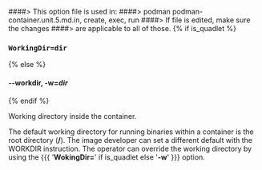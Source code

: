 ####> This option file is used in:
####>   podman podman-container.unit.5.md.in, create, exec, run
####> If file is edited, make sure the changes
####> are applicable to all of those.
{% if is_quadlet %}
### `WorkingDir=dir`
{% else %}
#### **--workdir**, **-w**=*dir*
{% endif %}

Working directory inside the container.

The default working directory for running binaries within a container is the root directory (**/**).
The image developer can set a different default with the WORKDIR instruction. The operator
can override the working directory by using the {{{ '**WokingDir=**' if is_quadlet else '**-w**' }}} option.
